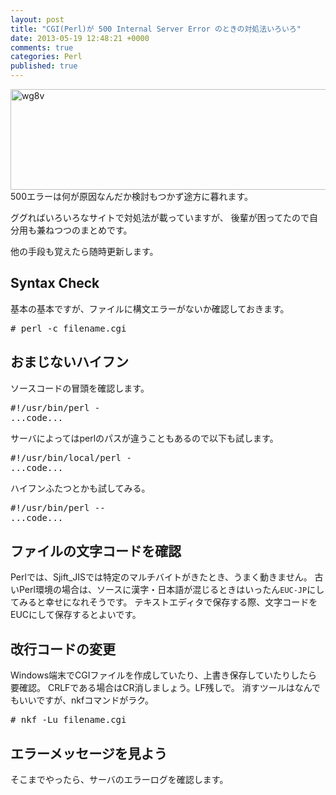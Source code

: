 ```yaml
---
layout: post
title: "CGI(Perl)が 500 Internal Server Error のときの対処法いろいろ"
date: 2013-05-19 12:48:21 +0000
comments: true
categories: Perl
published: true
---
```


[<img class="aligncenter size-full wp-image-208" alt="wg8v" src="http://labo.in-ception.com/wp-content/uploads/2013/08/wg8v.png" width="769" height="161" />][1]
500エラーは何が原因なんだか検討もつかず途方に暮れます。

[1]: http://labo.in-ception.com/wp-content/uploads/2013/08/wg8v.png

ググればいろいろなサイトで対処法が載っていますが、
後輩が困ってたので自分用も兼ねつつのまとめです。

他の手段も覚えたら随時更新します。

## Syntax Check

基本の基本ですが、ファイルに構文エラーがないか確認しておきます。

<pre lang="sh"># perl -c filename.cgi</pre>

## おまじないハイフン

ソースコードの冒頭を確認します。

<pre lang="sh">#!/usr/bin/perl -
...code...</pre>

サーバによってはperlのパスが違うこともあるので以下も試します。

<pre lang="sh">#!/usr/bin/local/perl -
...code...</pre>

ハイフンふたつとかも試してみる。

<pre lang="sh">#!/usr/bin/perl --
...code...</pre>

## ファイルの文字コードを確認

Perlでは、Sjift_JISでは特定のマルチバイトがきたとき、うまく動きません。
古いPerl環境の場合は、ソースに漢字・日本語が混じるときはいったん`EUC-JP`にしてみると幸せになれそうです。
テキストエディタで保存する際、文字コードをEUCにして保存するとよいです。

## 改行コードの変更

Windows端末でCGIファイルを作成していたり、上書き保存していたりしたら要確認。
CRLFである場合はCR消しましょう。LF残しで。
消すツールはなんでもいいですが、nkfコマンドがラク。

<pre lang="sh"># nkf -Lu filename.cgi</pre>

## エラーメッセージを見よう

そこまでやったら、サーバのエラーログを確認します。
